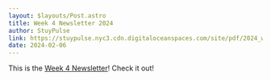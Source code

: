```yaml
---
layout: $layouts/Post.astro
title: Week 4 Newsletter 2024
author: StuyPulse
link: https://stuypulse.nyc3.cdn.digitaloceanspaces.com/site/pdf/2024_week4.pdf
date: 2024-02-06
---
```


This is the [Week 4 Newsletter](https://stuypulse.nyc3.cdn.digitaloceanspaces.com/site/pdf/2024_week4.pdf)! Check it out!

